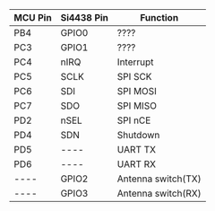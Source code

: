 | MCU Pin | Si4438 Pin | Function           |
|---------|------------|--------------------|
| PB4     | GPIO0      | ????               |
| PC3     | GPIO1      | ????               |
| PC4     | nIRQ       | Interrupt          |
| PC5     | SCLK       | SPI SCK            | 
| PC6     | SDI        | SPI MOSI           |
| PC7     | SDO        | SPI MISO           |
| PD2     | nSEL       | SPI nCE            |
| PD4     | SDN        | Shutdown           |
| PD5     | ----       | UART TX            |
| PD6     | ----       | UART RX            |
| ----    | GPIO2      | Antenna switch(TX) | 
| ----    | GPIO3      | Antenna switch(RX) |